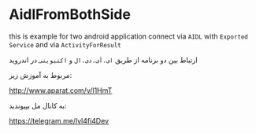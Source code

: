 # AidlFromBothSide
this is example for two android application connect via `AIDL` with `Exported Service` and via `ActivityForResult`

ارتباط بین دو برنامه از طریق `ای.آی.دی.ال` و `اکتیویتی` در اندروید

مربوط به آموزش زیر:

http://www.aparat.com/v/l1HmT

به کانال مل بپیوندید:

https://telegram.me/lvl4fi4Dev

